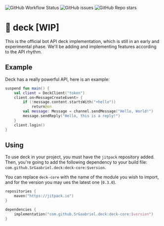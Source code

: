 ![GitHub Workflow Status](https://img.shields.io/github/workflow/status/SrGaabriel/deck/Build)
![GitHub issues](https://img.shields.io/github/issues/SrGaabriel/deck)
![GitHub Repo stars](https://img.shields.io/github/stars/SrGaabriel/deck)

# 🎲 deck [WIP]

This is the official bot API deck implementation, which is still in an early and experimental phase. We'll be adding and implementing features according to the API rhythm.

## Example

Deck has a really powerful API, here is an example:

```kotlin
suspend fun main() {
    val client = DeckClient("token")
    client.on<MessageCreateEvent> {
        if (!message.content.startsWith("+hello"))
            return@on
        val message: Message = channel.sendMessage("Hello, World!")
        message.sendReply("Hello, this is a reply!")
    }
    client.login()
}
```

## Using

To use deck in your project, you must have the `jitpack` repository added. Then, you're going to add the following dependency to your build file: `com.github.SrGaabriel.deck:deck-core:$version`.

You can replace `deck-core` with the name of the module you wish to import, and for the version you may ues the latest one (`0.3.0`).

```kotlin
repositories {
    maven("https://jitpack.io")
}

dependencies {
    implementation("com.github.SrGaabriel.deck:deck-core:$version")
}
```

